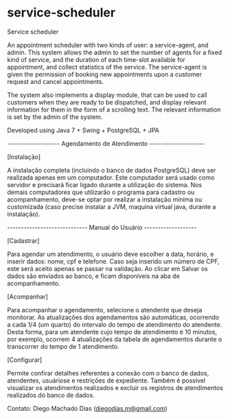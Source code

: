 # service-scheduler
Service scheduler 

An appointment scheduler with two kinds of user: a service-agent, and admin.
This system allows the admin to set the number of agents for a fixed kind of
service, and the duration of each time-slot available for appointment,
and collect statistics of the service. The service-agent is given the permission
of booking new appointments upon a customer request and cancel appointments.

The system also implements a display module, that can be used to call
customers when they are ready to be dispatched, and display 
relevant information for them in the form of a scrolling text. The relevant
information is set by the admin of the system.

Developed using Java 7 + Swing + PostgreSQL + JPA

------------------- Agendamento de Atendimento --------------------

[Instalação]

A instalação completa (incluindo o banco de dados PostgreSQL) deve
ser realizada apenas em um computador. Este computador será usado
como servidor e precisará ficar ligado durante a utilização do
sistema. Nos demais computadores que utilizarão o programa para
cadastro ou acompanhamento, deve-se optar por realizar a instalação
mínima ou customizada (caso precise instalar a JVM, maquina virtual
java, durante a instalação).


----------------------------- Manual do Usuário -------------------

[Cadastrar]

Para agendar um atendimento, o usuário deve escolher a data,
horário, e inserir dados: nome, cpf e telefone. Caso seja inserido
um número de CPF, este será aceito apenas se passar na validação. 
Ao clicar em Salvar os dados são enviados ao banco, e ficam
disponíveis na aba de acompanhamento. 


[Acompanhar]

Para acompanhar o agendamento, selecione o atendente que deseja
monitorar. As atualizações dos agendamentos são automáticas,
ocorrendo a cada 1/4 (um quarto) do intervalo do tempo de atendimento
do atendente. Desta forma, para um atendente cujo tempo de
atendimento é 10 minutos, por exemplo, ocorrem 4 atualizações da
tabela de agendamentos durante o transcorrer do tempo de 1
atendimento.


[Configurar]

Permite confirar detalhes referentes a conexão com o banco de
dados, atendentes, usuáriose e restrições de expediente. Também é
possível visualizar os atendimentos realizados e excluir os
registros de atendimentos realizados do banco de dados.




Contato:
Diego Machado Dias (diegodias.m@gmail.com)

